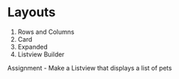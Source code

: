 # Layouts
1. Rows and Columns
2. Card
3. Expanded
4. Listview Builder

Assignment - Make a Listview that displays a list of pets